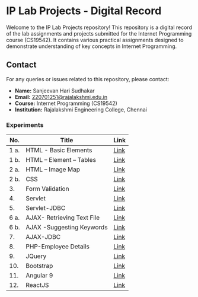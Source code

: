 # IP Lab Projects - Digital Record

Welcome to the IP Lab Projects repository! This repository is a digital record of the lab assignments and projects submitted for the Internet Programming course (CS19542). It contains various practical assignments designed to demonstrate understanding of key concepts in Internet Programming.

## Contact

For any queries or issues related to this repository, please contact:

- **Name:** Sanjeevan Hari Sudhakar
- **Email:** 220701251@rajalakshmi.edu.in
- **Course:** Internet Programming (CS19542)
- **Institution:** Rajalakshmi Engineering College, Chennai

### Experiments
| No. | Title | Link |
| --- | ---- | ------- |
|1 a. | HTML - Basic Elements |[Link]([https://github.com/sierrahotel777/220701251-CS19542-IP-Lab/tree/main/Ex.%2001/A%20-%20HTML%20Basic%20Elements])|
|1 b. | HTML – Element – Tables |[Link]([https://github.com/sierrahotel777/220701251-CS19542-IP-Lab/tree/main/Ex.%2001/B%20-%20HTML%20Element%20Tables])|
|2 a. | HTML – Image Map |[Link]([])|
|2 b. | CSS |[Link]([])|
|3. | Form Validation |[Link]([])|
|4. | Servlet |[Link]([])|
|5. | Servlet-JDBC |[Link]([])|
|6 a. | AJAX- Retrieving Text File |[Link]([])|
|6 b. | AJAX -Suggesting Keywords |[Link]([])|
|7. | AJAX-JDBC |[Link]([])|
|8. | PHP-Employee Details |[Link]([])|
|9. | JQuery |[Link]([])|
|10. | Bootstrap |[Link]([])|
|11. | Angular 9 |[Link]([])|
|12. | ReactJS |[Link]([])|
